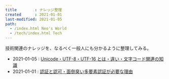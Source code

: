```yaml
---
title        : ナレッジ整理
created      : 2021-01-01
last-modified: 2021-01-05
path:
  - /index.html Neo's World
  - /tech/index.html Tech
---
```


技術関連のナレッジを、なるべく一般人にも分かるように整理してみる。

- 2021-01-05 : [Unicode・UTF-8・UTF-16 とは・違い・文字コード関連の知識](unicode.html)
- 2021-01-01 : [認証と認可・面倒臭い多要素認証が必要な理由](auth.html)
